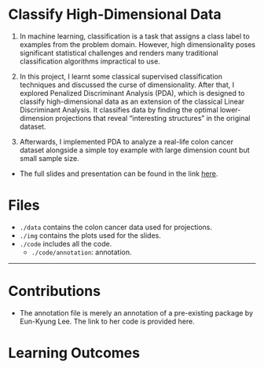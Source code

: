# Classify High-Dimensional Data
1. In machine learning, classification is a task that assigns a class label to examples from the problem domain. However, high dimensionality poses significant statistical challenges and renders many traditional classification algorithms impractical to use.

2. In this project, I learnt some classical supervised classification techniques and discussed the curse of dimensionality. After that, I explored Penalized Discriminant Analysis (PDA), which is designed to classify high-dimensional data as an extension of the classical Linear Discriminant Analysis. It classifies data by finding the optimal lower-dimension projections that reveal “interesting structures” in the original dataset.

3. Afterwards, I implemented PDA to analyze a real-life colon cancer dataset alongside a simple toy example with large dimension count but small sample size.

- The full slides and presentation can be found in the link [here](https://docs.google.com/presentation/d/1oSrP5NRSWhoQRwXVjOmNRvVN8d4FA-LlYU0DCK1PzhE/edit?usp=sharing).

# Files

- `./data` contains the colon cancer data used for projections.
- `./img` contains the plots used for the slides.
- `./code` includes all the code.
  - `./code/annotation`: annotation.

---

# Contributions

- The annotation file is merely an annotation of a pre-existing package by Eun-Kyung Lee. The link to her code is provided here.

# Learning Outcomes
